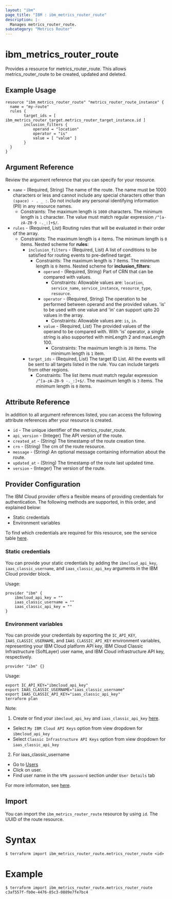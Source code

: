 ```yaml
---
layout: "ibm"
page_title: "IBM : ibm_metrics_router_route"
description: |-
  Manages metrics_router_route.
subcategory: "Metrics Router"
---
```


# ibm_metrics_router_route

Provides a resource for metrics_router_route. This allows metrics_router_route to be created, updated and deleted.

## Example Usage

```hcl
resource "ibm_metrics_router_route" "metrics_router_route_instance" {
  name = "my-route"
  rules {
		target_ids = [ ibm_metrics_router_target.metrics_router_target_instance.id ]
		inclusion_filters {
			operand = "location"
			operator = "is"
			value = [ "value" ]
		}
  }
}
```

## Argument Reference

Review the argument reference that you can specify for your resource.

* `name` - (Required, String) The name of the route. The name must be 1000 characters or less and cannot include any special characters other than `(space) - . _ :`. Do not include any personal identifying information (PII) in any resource names.
  * Constraints: The maximum length is `1000` characters. The minimum length is `1` character. The value must match regular expression `/^[a-zA-Z0-9 -._:]+$/`.
* `rules` - (Required, List) Routing rules that will be evaluated in their order of the array.
  * Constraints: The maximum length is `4` items. The minimum length is `0` items.
Nested scheme for **rules**:
	* `inclusion_filters` - (Required, List) A list of conditions to be satisfied for routing events to pre-defined target.
	  * Constraints: The maximum length is `7` items. The minimum length is `0` items.
	Nested scheme for **inclusion_filters**:
		* `operand` - (Required, String) Part of CRN that can be compared with values.
		  * Constraints: Allowable values are: `location`, `service_name`, `service_instance`, `resource_type`, `resource`.
		* `operator` - (Required, String) The operation to be performed between operand and the provided values. 'is' to be used with one value and 'in' can support upto 20 values in the array.
		  * Constraints: Allowable values are: `is`, `in`.
		* `value` - (Required, List) The provided values of the operand to be compared with. With 'is' operator, a single string is also supported with minLength 2 and maxLength 100.
		  * Constraints: The maximum length is `20` items. The minimum length is `1` item.
	* `target_ids` - (Required, List) The target ID List. All the events will be sent to all targets listed in the rule. You can include targets from other regions.
	  * Constraints: The list items must match regular expression `/^[a-zA-Z0-9 -._:]+$/`. The maximum length is `3` items. The minimum length is `0` items.

## Attribute Reference

In addition to all argument references listed, you can access the following attribute references after your resource is created.

* `id` - The unique identifier of the metrics_router_route.
* `api_version` - (Integer) The API version of the route.
* `created_at` - (String) The timestamp of the route creation time.
* `crn` - (String) The crn of the route resource.
* `message` - (String) An optional message containing information about the route.
* `updated_at` - (String) The timestamp of the route last updated time.
* `version` - (Integer) The version of the route.

## Provider Configuration

The IBM Cloud provider offers a flexible means of providing credentials for authentication. The following methods are supported, in this order, and explained below:

- Static credentials
- Environment variables

To find which credentials are required for this resource, see the service table [here](https://cloud.ibm.com/docs/ibm-cloud-provider-for-terraform?topic=ibm-cloud-provider-for-terraform-provider-reference#required-parameters).

### Static credentials

You can provide your static credentials by adding the `ibmcloud_api_key`, `iaas_classic_username`, and `iaas_classic_api_key` arguments in the IBM Cloud provider block.

Usage:
```
provider "ibm" {
    ibmcloud_api_key = ""
    iaas_classic_username = ""
    iaas_classic_api_key = ""
}
```

### Environment variables

You can provide your credentials by exporting the `IC_API_KEY`, `IAAS_CLASSIC_USERNAME`, and `IAAS_CLASSIC_API_KEY` environment variables, representing your IBM Cloud platform API key, IBM Cloud Classic Infrastructure (SoftLayer) user name, and IBM Cloud infrastructure API key, respectively.

```
provider "ibm" {}
```

Usage:
```
export IC_API_KEY="ibmcloud_api_key"
export IAAS_CLASSIC_USERNAME="iaas_classic_username"
export IAAS_CLASSIC_API_KEY="iaas_classic_api_key"
terraform plan
```

Note:

1. Create or find your `ibmcloud_api_key` and `iaas_classic_api_key` [here](https://cloud.ibm.com/iam/apikeys).
  - Select `My IBM Cloud API Keys` option from view dropdown for `ibmcloud_api_key`
  - Select `Classic Infrastructure API Keys` option from view dropdown for `iaas_classic_api_key`
2. For iaas_classic_username
  - Go to [Users](https://cloud.ibm.com/iam/users)
  - Click on user.
  - Find user name in the `VPN password` section under `User Details` tab

For more informaton, see [here](https://registry.terraform.io/providers/IBM-Cloud/ibm/latest/docs#authentication).

## Import

You can import the `ibm_metrics_router_route` resource by using `id`. The UUID of the route resource.

# Syntax
```
$ terraform import ibm_metrics_router_route.metrics_router_route <id>
```

# Example
```
$ terraform import ibm_metrics_router_route.metrics_router_route c3af557f-fb0e-4476-85c3-0889e7fe7bc4
```
